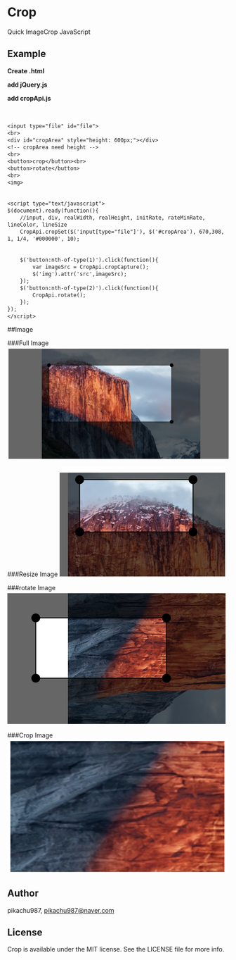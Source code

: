# Crop

Quick ImageCrop JavaScript

## Example

**Create .html**

**add jQuery.js**

**add cropApi.js**

~~~~


<input type="file" id="file">
<br>
<div id="cropArea" style="height: 600px;"></div>
<!-- cropArea need height -->
<br>
<button>crop</button><br>
<button>rotate</button>
<br>
<img>


<script type="text/javascript">
$(document).ready(function(){
    //input, div, realWidth, realHeight, initRate, rateMinRate, lineColor, lineSize
    CropApi.cropSet($('input[type="file"]'), $('#cropArea'), 670,308, 1, 1/4, '#000000', 10);
    

    $('button:nth-of-type(1)').click(function(){
        var imageSrc = CropApi.cropCapture();
        $('img').attr('src',imageSrc);
    });
    $('button:nth-of-type(2)').click(function(){
        CropApi.rotate();
    });
});
</script>
~~~~

##Image

###Full Image
![Alt text](https://github.com/pikachu987/Crop/blob/master/exampleImages/full.png)

###Resize Image
![Alt text](https://github.com/pikachu987/Crop/blob/master/exampleImages/resize.png)

###rotate Image
![Alt text](https://github.com/pikachu987/Crop/blob/master/exampleImages/rotate.png)

###Crop Image
![Alt text](https://github.com/pikachu987/Crop/blob/master/exampleImages/crop.png)



## Author

pikachu987, pikachu987@naver.com

## License

Crop is available under the MIT license. See the LICENSE file for more info.
